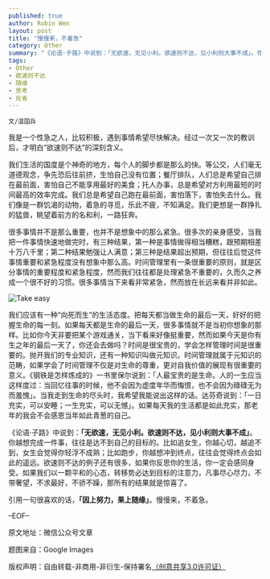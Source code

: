 ```yaml
---
published: true
author: Robin Wen
layout: post
title: "慢慢来，不着急"
category: Other
summary: "《论语·子路》中说到：「无欲速，无见小利。欲速则不达，见小利则大事不成」。你越想完成一件事，往往是达不到自己的目标的。比如追女生，你越心切，越追不到，女生会觉得你轻浮不成熟；比如跑步，你越想冲到终点，往往会觉得终点会如此的遥远。欲速则不达的例子还有很多，如果你反思你的生活，你一定会感同身受。如果我们以一颗平和的心态，转移势必达到目标的注意力，凡事尽心尽力，不带奢望，不求最好，不骄不躁，那所有的结果就是惊喜了。"
tags: 
- Other
- 欲速则不达
- 随缘
- 思考
- 反省
---
```


`文/温国兵`

我是一个性急之人，比较积极，遇到事情希望尽快解决。经过一次又一次的教训后，才明白“欲速则不达”的深刻含义。

我们生活的国度是个神奇的地方，每个人的脚步都是那么的快。等公交，人们毫无道德观念，争先恐后往前挤，生怕自己没有位置；餐厅排队，人们总是希望自己排在最前面，害怕自己不能享用最好的美食；托人办事，总是希望对方利用最短的时间最高的效率完成。我们总是希望自己跑在最前面，害怕落下，害怕失去什么。我们像是一群饥渴的动物，着急的寻觅，乐此不疲，不知满足。我们更想是一群挣扎的猛兽，眺望着前方的名和利，一路狂奔。

很多事情并不是那么重要，也并不是想象中的那么紧急。很多次的亲身感受，当我把一件事情快速地做完时，有三种结果，第一种是事情做得相当糟糕，跟预期相差十万八千里；第二种结果勉强让人满意；第三种是结果超出预期，但往往后觉这件事情重要和紧急程度没有想象中那么高。时间管理里有一条很重要的原则，就是区分事情的重要程度和紧急程度，然而我们往往都是处理紧急不重要的，久而久之养成一个很不好的习惯。很多事情当下来看非常紧急，然而放在长远来看并非如此。

![Take easy](http://i.imgur.com/P5m4SR7.jpg)

我们应该有一种“向死而生”的生活态度。把每天都当做生命的最后一天，好好的把握生命的每一刻。如果每天都是生命的最后一天，很多事情就不是当初你想象的那样。比如你今天非要把某个游戏通关，当下看来好像挺重要，然而如果今天是你有生之年的最后一天了，你还会去做吗？时间是很宝贵的，学会怎样管理时间是很重要的。抛开我们的专业知识，还有一种知识叫做元知识。时间管理就属于元知识的范畴，如果学会了时间管理不仅是对生命的尊重，更对自我价值的展现有很重要的意义。《钢铁是怎样炼成的》一书里保尔说到：「人最宝贵的是生命。人的一生应当这样度过：当回忆往事的时候，他不会因为虚度年华而悔恨，也不会因为碌碌无为而羞愧」。当我走到生命的尽头时，我希望我能说出这样的话。达芬奇说到：「一日充实，可以安睡；一生充实，可以无憾」。如果每天我的生活都是如此充实，那老年的我会不会感恩当年如此青葱的自己。

《论语·子路》中说到：**「无欲速，无见小利。欲速则不达，见小利则大事不成」**。你越想完成一件事，往往是达不到自己的目标的。比如追女生，你越心切，越追不到，女生会觉得你轻浮不成熟；比如跑步，你越想冲到终点，往往会觉得终点会如此的遥远。欲速则不达的例子还有很多，如果你反思你的生活，你一定会感同身受。如果我们以一颗平和的心态，转移势必达到目标的注意力，凡事尽心尽力，不带奢望，不求最好，不骄不躁，那所有的结果就是惊喜了。

引用一句很喜欢的话，**「因上努力，果上随缘」**。慢慢来，不着急。

–EOF–

原文地址：微信公众号文章

题图来自：Google Images

版权声明：自由转载-非商用-非衍生-保持署名<a href="http://creativecommons.org/licenses/by-nc-nd/3.0/deed.zh" target="_blank">（创意共享3.0许可证）</a>
